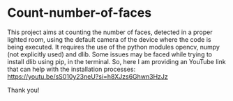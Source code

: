 # Count-number-of-faces
This project aims at counting the number of faces, detected in a proper lighted room, using the default camera of the device where the code is being executed. It requires the use of the python modules opencv, numpy (not explicitly used) and dlib.
Some issues may be faced while trying to install dlib using pip, in the terminal. So, here I am providing an YouTube link that can help with the installation processes:
https://youtu.be/sS010y23neU?si=h8XJzs6Ghwn3HzJz

Thank you!
